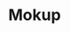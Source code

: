 ---
title: Mokup
intro: Create prototypes that look and feel like real apps.
link: https://mokup.app
category:
- Prototyping
- Animation
image: "/assets/images/mokup.png"
---